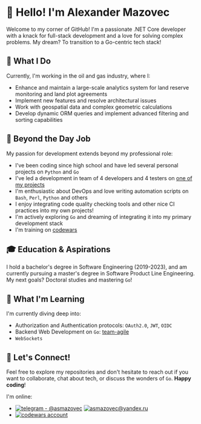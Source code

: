 # 👋 Hello! I'm Alexander Mazovec 


Welcome to my corner of GitHub! I'm a passionate .NET Core developer with a knack for full-stack development and a love for solving complex problems. My dream? To transition to a Go-centric tech stack!

## 💼 What I Do

Currently, I'm working in the oil and gas industry, where I:

- Enhance and maintain a large-scale analytics system for land reserve monitoring and land plot agreements
- Implement new features and resolve architectural issues
- Work with geospatial data and complex geometric calculations
- Develop dynamic ORM queries and implement advanced filtering and sorting capabilities

## 🚀 Beyond the Day Job 

My passion for development extends beyond my professional role:

- I've been coding since high school and have led several personal projects on `Python` and `Go`
- I've led a development in team of 4 developers and 4 testers on [one of my projects](https://github.com/vpo-tusur)
- I'm enthusiastic about DevOps and love writing automation scripts on `Bash`, `Perl`, `Python` and others
- I enjoy integrating code quality checking tools and other nice CI practices into my own projects!
- I'm actively exploring `Go` and dreaming of integrating it into my primary development stack
- I'm training on [codewars](https://www.codewars.com/asmazovec) 

## 🎓 Education & Aspirations

I hold a bachelor's degree in Software Engineering (2019-2023), and am currently pursuing a master's degree in Software Product Line Engineering. My next goals? Doctoral studies and mastering `Go`!

## 🌱 What I'm Learning

I'm currently diving deep into:

- Authorization and Authentication protocols: `OAuth2.0`, `JWT`, `OIDC`
- Backend Web Development on `Go`: [team-agile](https://github.com/asmazovec/team-agile)
- `WebSockets`

## 🌟 Let's Connect!

Feel free to explore my repositories and don't hesitate to reach out if you want to collaborate, chat about tech, or discuss the wonders of `Go`. **Happy coding**!

I'm online:
- [![telegram - @asmazovec](https://img.shields.io/static/v1?label=telegram&message=%40asmazovec&color=2ea44f&logo=telegram)](https://t.me/asmazovec) [![asmazovec@yandex.ru](https://img.shields.io/static/v1?label=email&message=asmazovec%40yandex.ru&color=2ea44f&logo=mail.ru)](mailto:asmazovec@yandex.ru)
- [![codewars account](https://www.codewars.com/users/asmazovec/badges/small)](https://www.codewars.com/users/asmazovec)
